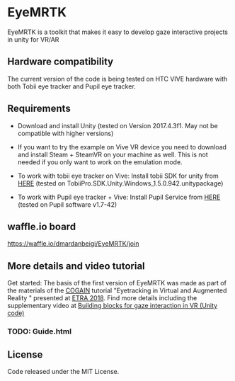 # EyeMRTK
EyeMRTK is a toolkit that makes it easy to develop gaze interactive projects in unity for VR/AR

## Hardware compatibility
The current version of the code is being tested on HTC VIVE hardware with both Tobii eye tracker and Pupil eye tracker. 

## Requirements
* Download and install Unity (tested on Version 2017.4.3f1. May not be compatible with higher versions)
* If you want to try the example on Vive VR device you need to download and install Steam + SteamVR on your machine as well. This is not needed if you only want to work on the emulation mode.  
*  To work with tobii eye tracker on Vive:
Install tobii SDK for unity from [HERE](http://developer.tobiipro.com/unity.html) (tested on TobiiPro.SDK.Unity.Windows_1.5.0.942.unitypackage)

* To work with Pupil eye tracker + Vive:
Install Pupil Service from [HERE](https://github.com/pupil-labs/pupil/releases/tag/v1.7) (tested on Pupil software v1.7-42) 

## waffle.io board 
https://waffle.io/dmardanbeigi/EyeMRTK/join


## More details and video tutorial
Get started: The basis of the first version of EyeMRTK was made as part of the materials of the [COGAIN](https://www.cogain.org) tutorial "Eyetracking in Virtual and Augmented Reality " presented at [ETRA 2018](http://etra.acm.org/2018/tutorials.html#tutorial-5). Find more details including the supplementary video at [Building blocks for gaze interaction in VR (Unity code)](http://www.dmardanbegi.com/tutorials.html)

### TODO: Guide.html


## License
Code released under the MIT License.
 
